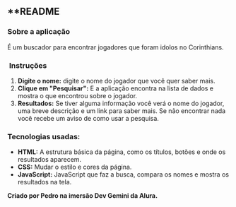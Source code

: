 ##  **README

### **Sobre a aplicação**

É um buscador para encontrar jogadores que foram idolos no Corinthians.

### ️ **Instruções**

1. **Digite o nome:** digite o nome do jogador que você quer saber mais.
2. **Clique em "Pesquisar":** E a aplicação encontra na lista de dados e mostra o que encontrou sobre o jogador.
3. **Resultados:** Se tiver alguma informação você verá o nome do jogador, uma breve descrição e um link para saber mais. Se não encontrar nada você recebe um aviso de como usar a pesquisa.

###  **Tecnologias usadas:**

* **HTML:** A estrutura básica da página, como os títulos, botões e onde os resultados aparecem.
* **CSS:** Mudar o estilo e cores da página.
* **JavaScript:** JavaScript que faz a busca, compara os nomes e mostra os resultados na tela.

**Criado por Pedro na imersão Dev Gemini da Alura.**
